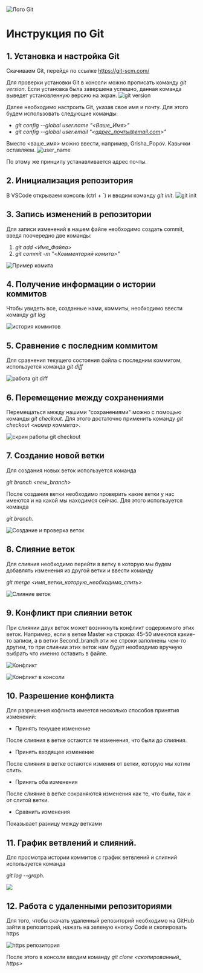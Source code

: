 ![Лого Git](git_logo.png)
# Инструкция по Git
## 1. Установка и настройка Git
Скачиваем Git, перейдя по ссылке https://git-scm.com/

Для проверки установки Git в консоли можно прописать команду *git version*. Если установка была завершена успешно, данная команда выведет установленную версию на экран.
![git version](git_version.jpg)

Далее необходимо настроить Git, указав свое имя и почту.
Для этого будем использовать следующие команды:

* *git config --global user.name "<Ваше_Имя>"*
* *git config --global user.email "<адрес_почты@email.com>"*

Вместо <ваше_имя> можно ввести, например, Grisha_Popov. Кавычки оставляем.
![user_name](user_name.jpg)

По этому же принципу устанавливается адрес почты.
## 2. Инициализация репозитория
В VSCode открываем консоль (ctrl + `) и вводим команду *git init*.
![git init](git_init.jpg)

## 3. Запись изменений в репозитории
Для записи изменений в нашем файле необходимо создать commit, введя поочередно две команды:

1. *git add <Имя_Файла>* 
2. *git commit -m "<Комментарий комита>"*

![Пример комита](commit.jpg)

## 4. Получение информации о истории коммитов
Чтобы увидеть все, созданные нами, коммиты, необходимо ввести команду *git log* 

![история коммитов](log.jpg)

## 5. Сравнение с последним коммитом
Для сравнения текущего состояния файла с последним коммитом, используется команда *git diff*

![работа git diff](git_diff.jpg)

## 6. Перемещение между сохранениями
Перемещаться между нашими "сохранениями" можно с помощью команды *git checkout*. Для этого достаточно применить команду *git checkout <номер коммита>*.

![скрин работы git checkout](checkout.jpg)

## 7. Создание новой ветки
Для создания новых веток используется команда 

*git branch <new_branch>*

После создания ветки необходимо проверить какие ветки у нас имеются и на какой мы находимся сейчас. Для этого используется команда 

*git branch*.

![Создание и проверка веток](creating_branch.jpg)

## 8. Слияние веток
Для слияния необходимо перейти в ветку в которую мы будем добавлять изменения из другой ветки и ввести команду 

*git merge <имя_ветки_которую_необходимо_слить>*

![Слияние веток](merge_branch.jpg)

## 9. Конфликт при слиянии веток
При слиянии двух веток может возникнуть конфликт содержимого этих веток. Например, если в ветке Master на строках 45-50 имеются какие-то записи, а в ветки Second_branch эти же строки заполнены чем-то другим, то при слиянии этих веток нам будет необходимо вручную выбрать что именно оставить в файле.

![Конфликт](conflict.jpg)

![Конфликт в консоли](conflict_in_console.jpg)

## 10. Разрешение конфликта
Для разрешения кофликта имеется несколько способов принятия изменений:

* Принять текущее изменение

После слияния в ветке остаются те изменения, что были до слияния.

* Принять входящее изменение

После слияния в ветке остаются измения от ветки, которую мы хотим слить.

* Принять оба изменения

После слияние в ветке сохраняются изменения как те, что были, так и от слитой ветки.

* Сравнить изменения

Показывает разницу между ветками

## 11. График ветвлений и слияний. 
Для просмотра истории коммитов с график ветвлений и слияний используется команда

 *git log --graph*.

![](log_graph.jpg)

## 12. Работа с удаленными репозиториями
Для того, чтобы скачать удаленный репозиторий необходимо на GitHub зайти в репозиторий, нажать на зеленую кнопку Code и скопировать https 

![https репозитория](code_clone.jpg)

После этого в консоли вводим команду 
*git clone <скопированный_ https>*

